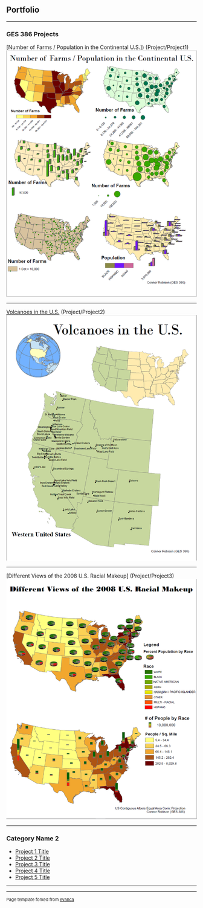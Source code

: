 ## Portfolio

---

### GES 386 Projects 

[Number of Farms / Population in the Continental U.S.]) (Project/Project1)
<img src="Projects_486/Farms.PNG?raw=true"/>

---
[Volcanoes in the U.S.](/Projects_486/LAB_1_Robison.pdf) (Project/Project2)
<img src="Projects_486/Volcanoes.PNG?raw=true"/>

---
[Different Views of the 2008 U.S. Racial Makeup] (Project/Project3)
<img src="Projects_486/2008.PNG?raw=true"/>

---

### Category Name 2

- [Project 1 Title](http://example.com/)
- [Project 2 Title](http://example.com/)
- [Project 3 Title](http://example.com/)
- [Project 4 Title](http://example.com/)
- [Project 5 Title](http://example.com/)

---




---
<p style="font-size:11px">Page template forked from <a href="https://github.com/evanca/quick-portfolio">evanca</a></p>
<!-- Remove above link if you don't want to attibute -->

